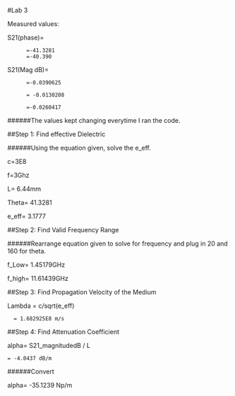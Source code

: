 #Lab 3

Measured values:

S21(phase)=

          =-41.3281
          =-40.390
          
S21(Mag dB)= 

          =-0.0390625
         
          = -0.0130208
          
          =-0.0260417
          
######The values kept changing everytime I ran the code.

##Step 1: Find effective Dielectric

######Using the equation given, solve the e_eff.

c=3E8

f=3Ghz

L= 6.44mm

Theta= 41.3281

e_eff= 3.1777

##Step 2: Find Valid Frequency Range

######Rearrange equation given to solve for frequency and plug in 20 and 160 for theta. 

f_Low= 1.45179GHz

f_high= 11.61439GHz

##Step 3: Find Propagation Velocity of the Medium 

Lambda = c/sqrt(e_eff) 
     
      = 1.682925E8 m/s

##Step 4: Find Attenuation Coefficient

alpha= S21_magnitudedB / L
    
    = -4.0437 dB/m

######Convert

alpha= -35.1239 Np/m


  
